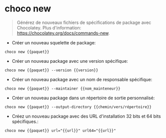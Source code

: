 # choco new

> Générez de nouveaux fichiers de spécifications de package avec Chocolatey.
> Plus d'information: <https://chocolatey.org/docs/commands-new>.

- Créer un nouveau squelette de package:

`choco new {{paquet}}`

- Créer un nouveau package avec une version spécifique:

`choco new {{paquet}} --version {{version}}`

- Créer un nouveau package avec un nom de responsable spécifique:

`choco new {{paquet}} --maintainer {{nom_mainteneur}}`

- Créer un nouveau package dans un répertoire de sortie personnalisé:

`choco new {{paquet}} --output-directory {{chemin/vers/répertoire}}`

- Créez un nouveau package avec des URL d'installation 32 bits et 64 bits spécifiques.:

`choco new {{paquet}} url="{{url}}" url64="{{url}}"`

